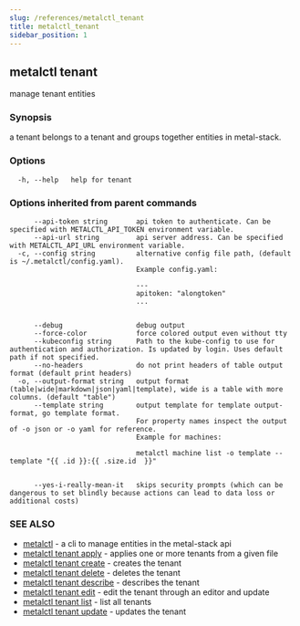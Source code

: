 ```yaml
---
slug: /references/metalctl_tenant
title: metalctl_tenant
sidebar_position: 1
---
```


## metalctl tenant

manage tenant entities

### Synopsis

a tenant belongs to a tenant and groups together entities in metal-stack.

### Options

```
  -h, --help   help for tenant
```

### Options inherited from parent commands

```
      --api-token string       api token to authenticate. Can be specified with METALCTL_API_TOKEN environment variable.
      --api-url string         api server address. Can be specified with METALCTL_API_URL environment variable.
  -c, --config string          alternative config file path, (default is ~/.metalctl/config.yaml).
                               Example config.yaml:
                               
                               ---
                               apitoken: "alongtoken"
                               ...
                               
                               
      --debug                  debug output
      --force-color            force colored output even without tty
      --kubeconfig string      Path to the kube-config to use for authentication and authorization. Is updated by login. Uses default path if not specified.
      --no-headers             do not print headers of table output format (default print headers)
  -o, --output-format string   output format (table|wide|markdown|json|yaml|template), wide is a table with more columns. (default "table")
      --template string        output template for template output-format, go template format.
                               For property names inspect the output of -o json or -o yaml for reference.
                               Example for machines:
                               
                               metalctl machine list -o template --template "{{ .id }}:{{ .size.id  }}"
                               
                               
      --yes-i-really-mean-it   skips security prompts (which can be dangerous to set blindly because actions can lead to data loss or additional costs)
```

### SEE ALSO

* [metalctl](./metalctl.md)	 - a cli to manage entities in the metal-stack api
* [metalctl tenant apply](./metalctl_tenant_apply.md)	 - applies one or more tenants from a given file
* [metalctl tenant create](./metalctl_tenant_create.md)	 - creates the tenant
* [metalctl tenant delete](./metalctl_tenant_delete.md)	 - deletes the tenant
* [metalctl tenant describe](./metalctl_tenant_describe.md)	 - describes the tenant
* [metalctl tenant edit](./metalctl_tenant_edit.md)	 - edit the tenant through an editor and update
* [metalctl tenant list](./metalctl_tenant_list.md)	 - list all tenants
* [metalctl tenant update](./metalctl_tenant_update.md)	 - updates the tenant


